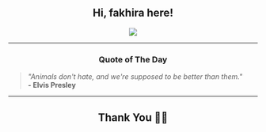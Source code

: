 <h2 align="center"> Hi, fakhira here!</h2>

<p align="center">
<a href="https://github.com/fakhiralkda" alt="github streak"><img src="https://dvst-streak.herokuapp.com/?user=fakhiralkda&theme=tokyonight&fire=DD472C"></a>
</p>

<hr>
<h3 align="center">Quote of The Day</h3>
<p align="center">
<blockquote>
<i>"Animals don't hate, and we're supposed to be better than them."</i>
<br>
<b>- Elvis Presley</b>
</blockquote>
</p>


<hr>
<h2 align="center">Thank You 🙏🏼</h2>
